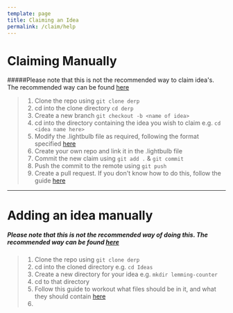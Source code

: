 ```yaml
---
template: page
title: Claiming an Idea
permalink: /claim/help
---
```

# **Claiming Manually**
#####Please note that this is not the recommended way to claim idea's. The recommended way can be found [here](http://derp)

> 1. Clone the repo using `git clone derp`
> 2. cd into the clone directory `cd derp`
> 3. Create a new branch `git checkout -b <name of idea>`
> 4. cd into the directory containing the idea  you wish to claim e.g. `cd <idea name here>`
> 5. Modify the .lightbulb file as required, following the format specified [here](http://placehold)
> 6. Create your own repo and link it in the .lightbulb file
> 7. Commit the new claim using `git add .` & `git commit`
> 8. Push the commit to the remote using `git push`
> 9. Create a pull request. If you don't know how to do this, follow the guide [here](https://help.github.com/articles/creating-a-pull-request/)

---
# **Adding an idea manually**
##### Please note that this is not the recommended way of doing this. The recommended way can be found [here](http://derp)

>1. Clone the repo using `git clone derp`
>2. cd into the cloned directory e.g. `cd Ideas`
>3. Create a new directory for your idea e.g. `mkdir lemming-counter`
>4. cd to that directory
>5. Follow this guide to workout what files should be in it, and what they should contain [here](http://derp)
>6. 